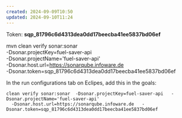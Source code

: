 ```yaml
---
created: 2024-09-09T10:50
updated: 2024-09-10T11:24
---
```

Token: 
**sqp_81796c6d4313dea0dd17beecba41ee5837bd06ef**

mvn clean verify sonar:sonar \
  -Dsonar.projectKey=fuel-saver-api \
  -Dsonar.projectName='fuel-saver-api' \
  -Dsonar.host.url=https://sonarqube.infoware.de \
  -Dsonar.token=sqp_81796c6d4313dea0dd17beecba41ee5837bd06ef


In the run configurations tab on Eclipes, add this in the goals:
```
clean verify sonar:sonar  -Dsonar.projectKey=fuel-saver-api   -Dsonar.projectName='fuel-saver-api' 
  -Dsonar.host.url=https://sonarqube.infoware.de   -Dsonar.token=sqp_81796c6d4313dea0dd17beecba41ee5837bd06ef
```